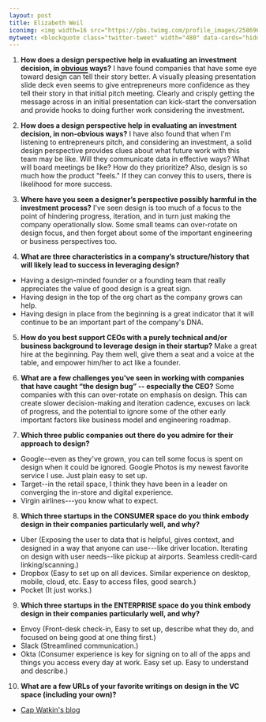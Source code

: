 ```yaml
---
layout: post
title: Elizabeth Weil
iconimg: <img width=16 src="https://pbs.twimg.com/profile_images/2586961653/image.jpg">
mytweet: <blockquote class="twitter-tweet" width="480" data-cards="hidden" lang="en"><p lang="en" dir="ltr">Thrilled for <a href="https://twitter.com/a16z">@a16z</a> to help <a href="https://twitter.com/Medium">@Medium</a> grow in to even more of a powerhouse platform. <a href="https://t.co/nzXeQsgohh">https://t.co/nzXeQsgohh</a></p>&mdash; Elizabeth Weil (@elizabeth) <a href="https://twitter.com/elizabeth/status/648633817297629185">September 28, 2015</a></blockquote><script async src="//platform.twitter.com/widgets.js" charset="utf-8"></script>
---
```


1. <b>How does a design perspective help in evaluating an investment decision, in <span style="border-bottom: 2px solid black;">obvious</span> ways?</b> I have found companies that have some eye toward design can tell their story better. A visually pleasing presentation slide deck even seems to give entrepreneurs more confidence as they tell their story in that initial pitch meeting. Clearly and crisply getting the message across in an initial presentation can kick-start the conversation and provide hooks to doing further work considering the investment.

2. <b>How does a design perspective help in evaluating an investment decision, in non-obvious ways?</b> I have also found that when I'm listening to entrepreneurs pitch, and considering an investment, a solid design perspective provides clues about what future work with this team may be like. Will they communicate data in effective ways? What will board meetings be like? How do they prioritize? Also, design is so much how the product "feels." If they can convey this to users, there is likelihood for more success.

3. <b>Where have you seen a designer&rsquo;s perspective possibly harmful in the investment process?</b> I've seen design is too much of a focus to the point of hindering progress, iteration, and in turn just making the company operationally slow. Some small teams can over-rotate on design focus, and then forget about some of the important engineering or business perspectives too.

4. <b>What are three characteristics in a company&rsquo;s structure/history that will likely lead to success in leveraging design?</b>
  * Having a design-minded founder or a founding team that really appreciates the value of good design is a great sign.
  * Having design in the top of the org chart as the company grows can help.
  * Having design in place from the beginning is a great indicator that it will continue to be an important part of the company's DNA.

5. <b>How do you best support CEOs with a purely technical and/or business background to leverage design in their startup?</b> Make a great hire at the beginning. Pay them well, give them a seat and a voice at the table, and empower him/her to act like a founder.

6. <b>What are a few challenges you've seen in working with companies that have caught &ldquo;the design bug&rdquo; -- especially the CEO?</b> Some companies with this can over-rotate on emphasis on design. This can create slower decision-making and iteration cadence, excuses on lack of progress, and the potential to ignore some of the other early important factors like business model and engineering roadmap.

7. <b>Which three public companies out there do you admire for their approach to design?</b>
  * Google--even as they've grown, you can tell some focus is spent on design when it could be ignored. Google Photos is my newest favorite service I use. Just plain easy to set up.
  * Target--in the retail space, I think they have been in a leader on converging the in-store and digital experience.
  * Virgin airlines---you know what to expect. 

8. <b>Which three startups in the CONSUMER space do you think embody design in their companies particularly well, and why?</b>
  * Uber (Exposing the user to data that is helpful, gives context, and designed in a way that anyone can use---like driver location. Iterating on design with user needs--like pickup at airports.  Seamless credit-card linking/scanning.)
  * Dropbox (Easy to set up on all devices. Similar experience on desktop, mobile, cloud, etc. Easy to access files, good search.)
  * Pocket (It just works.)

9. <b>Which three startups in the ENTERPRISE space do you think embody design in their companies particularly well, and why?</b>
  * Envoy (Front-desk check-in, Easy to set up, describe what they do, and focused on being good at one thing first.)
  * Slack (Streamlined communication.)
  * Okta (Consumer experience is key for signing on to all of the apps and things you access every day at work. Easy set up. Easy to understand and describe.) 

10. <b>What are a few URLs of your favorite writings on design in the VC space (including your own)?</b> 
  * [Cap Watkin's blog](http://blog.capwatkins.com/)


